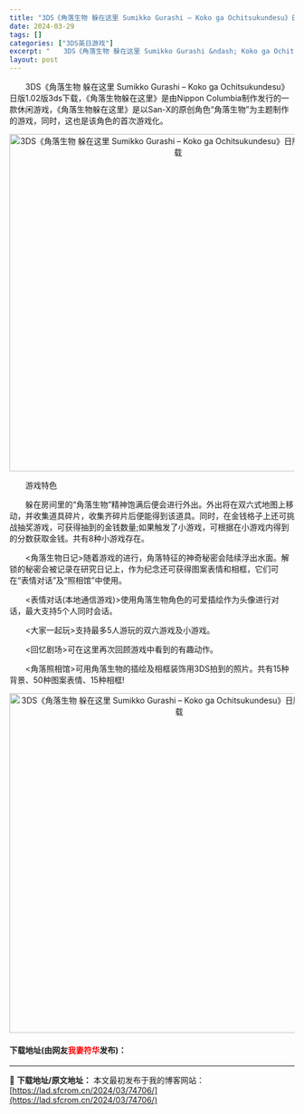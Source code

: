 ```yaml
---
title: "3DS《角落生物 躲在这里 Sumikko Gurashi – Koko ga Ochitsukundesu》日版1.02版3ds下载"
date: 2024-03-29
tags: []
categories: ["3DS英日游戏"]
excerpt: "　　3DS《角落生物 躲在这里 Sumikko Gurashi &ndash; Koko ga Ochitsukundesu》日版1.02版3ds下载，《角落生物躲在这里》是由Nippon Columbia制作发行的一款休闲游戏，《角落生物躲在这里》是以San-X的原创角色&ldquo;角落生物&amp;r&hellip;"
layout: post
---
```


 <p>　　3DS《角落生物 躲在这里 Sumikko Gurashi &ndash; Koko ga Ochitsukundesu》日版1.02版3ds下载，《角落生物躲在这里》是由Nippon Columbia制作发行的一款休闲游戏，《角落生物躲在这里》是以San-X的原创角色&ldquo;角落生物&rdquo;为主题制作的游戏，同时，这也是该角色的首次游戏化。</p> <p align="center"><img align="" border="0" src="https://lad.sfcrom.cn/wp-content/uploads/2024/03/20240329_660631a264527.png" width="596" alt="3DS《角落生物 躲在这里 Sumikko Gurashi – Koko ga Ochitsukundesu》日版1.02版3ds下载" /></p> <p>　　游戏特色</p> <p>　　躲在房间里的&ldquo;角落生物&rdquo;精神饱满后便会进行外出。外出将在双六式地图上移动，并收集道具碎片，收集齐碎片后便能得到该道具。同时，在金钱格子上还可挑战抽奖游戏，可获得抽到的金钱数量;如果触发了小游戏，可根据在小游戏内得到的分数获取金钱。共有8种小游戏存在。</p> <p>　　&lt;角落生物日记&gt;随着游戏的进行，角落特征的神奇秘密会陆续浮出水面。解锁的秘密会被记录在研究日记上，作为纪念还可获得图案表情和相框，它们可在&ldquo;表情对话&rdquo;及&ldquo;照相馆&rdquo;中使用。</p> <p>　　&lt;表情对话(本地通信游戏)&gt;使用角落生物角色的可爱插绘作为头像进行对话，最大支持5个人同时会话。</p> <p>　　&lt;大家一起玩&gt;支持最多5人游玩的双六游戏及小游戏。</p> <p>　　&lt;回忆剧场&gt;可在这里再次回顾游戏中看到的有趣动作。</p> <p>　　&lt;角落照相馆&gt;可用角落生物的插绘及相框装饰用3DS拍到的照片。共有15种背景、50种图案表情、15种相框!</p> <p align="center"><img align="" border="0" src="https://lad.sfcrom.cn/wp-content/uploads/2024/03/20240329_660631a324f4b.png" width="600" alt="3DS《角落生物 躲在这里 Sumikko Gurashi – Koko ga Ochitsukundesu》日版1.02版3ds下载" /></p> <p><h4>下载地址(由网友<font color="red">我妻符华</font>发布)：</h4></p> 

---
📖 **下载地址/原文地址：** 本文最初发布于我的博客网站：[https://lad.sfcrom.cn/2024/03/74706/](https://lad.sfcrom.cn/2024/03/74706/)
